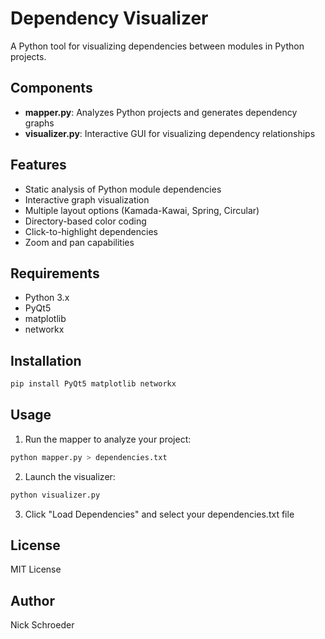 # Dependency Visualizer

A Python tool for visualizing dependencies between modules in Python projects.

## Components

- **mapper.py**: Analyzes Python projects and generates dependency graphs
- **visualizer.py**: Interactive GUI for visualizing dependency relationships

## Features

- Static analysis of Python module dependencies
- Interactive graph visualization
- Multiple layout options (Kamada-Kawai, Spring, Circular)
- Directory-based color coding
- Click-to-highlight dependencies
- Zoom and pan capabilities

## Requirements

- Python 3.x
- PyQt5
- matplotlib
- networkx

## Installation

```bash
pip install PyQt5 matplotlib networkx
```

## Usage

1. Run the mapper to analyze your project:
```bash
python mapper.py > dependencies.txt
```

2. Launch the visualizer:
```bash
python visualizer.py
```

3. Click "Load Dependencies" and select your dependencies.txt file

## License

MIT License

## Author

Nick Schroeder
